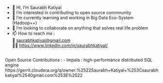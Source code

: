 - 👋 Hi, I’m Saurabh Katiyal
- 👀 I’m interested in contributing to open source commnunity
- 🌱 I’m currently learning and working in Big Data Eco-System (Hadoop++)  
- 💞️ I’m looking to collaborate on anything that solves real life problem 
- 📫 How to reach me :
  <br>
     📧 saurabhkatiyal@gmail.com <br>
     👨‍💼 https://www.linkedin.com/in/saurabhkatiyal/
 <br>
Open Source Contributions :
- Impala : high-performance distributed SQL engine
  <br>
  https://gerrit.cloudera.org/q/owner:%2522Saurabh+Katiyal+%253Csaurabhkatiyal%2540gmail.com%253E%2522

<!---
skatiyal/skatiyal is a ✨ special ✨ repository because its `README.md` (this file) appears on your GitHub profile.
You can click the Preview link to take a look at your changes.
--->
